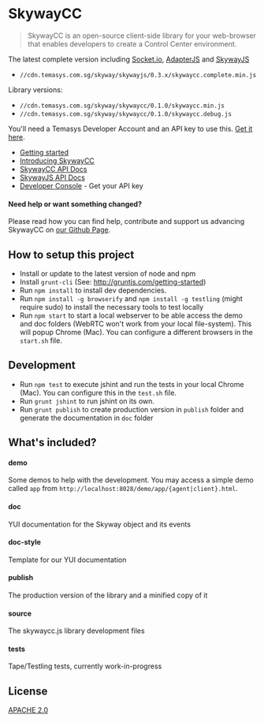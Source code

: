 # SkywayCC

> SkywayCC is an open-source client-side library for your web-browser that enables developers to create a Control Center environment.

The latest complete version including [Socket.io](http://socket.io/), [AdapterJS](https://github.com/Temasys/AdapterJS) and [SkywayJS](https://github.com/Temasys/SkywayJS)
- `//cdn.temasys.com.sg/skyway/skywayjs/0.3.x/skywaycc.complete.min.js`

Library versions:
- `//cdn.temasys.com.sg/skyway/skywaycc/0.1.0/skywaycc.min.js`
- `//cdn.temasys.com.sg/skyway/skywaycc/0.1.0/skywaycc.debug.js`

You'll need a Temasys Developer Account and an API key to use this. [Get it here](https://developer.temasys.com.sg).

- [Getting started](http://temasys.github.io/how-to/2014/08/08/Getting_started_with_WebRTC_and_SkywayJS/)
- [Introducing SkywayCC](http://temasys.atlassian.net/wiki/display/TPD/Introducing+SkywayCC)
- [SkywayCC API Docs](http://cdn.temasys.com.sg/skyway/skywaycc/0.1.0/doc/classes/SkywayCC.html)
- [SkywayJS API Docs](http://cdn.temasys.com.sg/skyway/skywayjs/0.3.x/doc/classes/Skyway.html)
- [Developer Console](https://developer.temasys.com.sg) - Get your API key


#### Need help or want something changed?

Please read how you can find help, contribute and support us advancing SkywayCC on [our Github Page](http://temasys.github.io/support).


## How to setup this project

- Install or update to the latest version of node and npm
- Install `grunt-cli` (See: http://gruntjs.com/getting-started)
- Run `npm install` to install dev dependencies.
- Run `npm install -g browserify` and `npm install -g testling` (might require sudo) to install the necessary tools to test locally
- Run `npm start` to start a local webserver to be able access the demo and doc folders (WebRTC won't work from your local file-system). This will popup Chrome (Mac). You can configure a different browsers in the `start.sh` file.

## Development

- Run `npm test` to execute jshint and run the tests in your local Chrome (Mac). You can configure this in the `test.sh` file.
- Run `grunt jshint` to run jshint on its own.
- Run `grunt publish` to create production version in `publish` folder and generate the documentation in `doc` folder


## What's included?

#### demo

Some demos to help with the development. You may access a simple demo called `app` from `http://localhost:8028/demo/app/{agent|client}.html`.

#### doc

YUI documentation for the Skyway object and its events

#### doc-style

Template for our YUI documentation

#### publish

The production version of the library and a minified copy of it

#### source

The skywaycc.js library development files

#### tests

Tape/Testling tests, currently work-in-progress


## License

[APACHE 2.0](http://www.apache.org/licenses/LICENSE-2.0.html)
